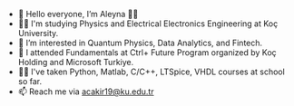 - 👋 Hello everyone, I’m Aleyna 👩‍🦰 
- 👩‍🎓 I'm studying Physics and Electrical Electronics Engineering at Koç University.
- 👀 I’m interested in Quantum Physics, Data Analytics, and Fintech. 
- 🌱 I attended Fundamentals at Ctrl+ Future Program organized by Koç Holding and Microsoft Turkiye.
- 👩‍💻 I've taken Python, Matlab, C/C++, LTSpice, VHDL courses at school so far.
- 📫 Reach me via acakir19@ku.edu.tr 

<!---
aleycak/aleycak is a ✨ special ✨ repository because its `README.md` (this file) appears on your GitHub profile.
You can click the Preview link to take a look at your changes.
--->
